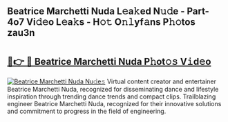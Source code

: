 ## Beatrice Marchetti Nuda L𝚎a𝚔ed N𝚞𝚍e - Part-4o7 Vi𝚍𝚎o L𝚎a𝚔s - H𝚘𝚝 O𝚗𝚕yf𝚊ns P𝚑𝚘tos zau3n

# <h2><a href="http://kfdk1d.oniu.top/?m=Beatrice+Marchetti+Nuda">🔗👉 🔴 Beatrice Marchetti Nuda P𝚑ot𝚘𝚜 V𝚒d𝚎o</a></h2>

[![Beatrice Marchetti Nuda Nu𝚍e𝚜](https://i.imgur.com/0qMVB7G.gif)](http://kfdk1d.oniu.top/?m=Beatrice+Marchetti+Nuda)
Virtual content creator and entertainer Beatrice Marchetti Nuda, recognized for disseminating dance and lifestyle inspiration through trending dance trends and compact clips. Trailblazing engineer Beatrice Marchetti Nuda, recognized for their innovative solutions and commitment to progress in the field of engineering.  
